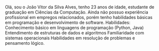 Olá, sou o João Vitor da Silva Alves, tenho 23 anos de idade, estudante de graduação em Ciências da Computação. Ainda não possuo experiência profissional em empregos relacionados, porém tenho habilidades básicas em programação e desenvolvimento de software. 
Habilidades:
Conhecimento básico em linguagens de programação (Python, Java)
Entendimento de estruturas de dados e algoritmos 
Familiaridade com sistemas operacionais 
Habilidades em resolução de problemas e pensamento lógico.

